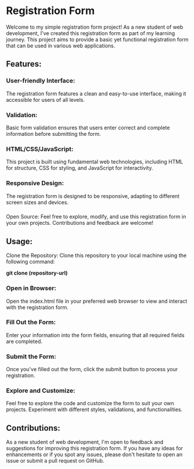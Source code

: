 # Registration Form
Welcome to my simple registration form project! As a new student of web development, I've created this registration form as part of my learning journey. This project aims to provide a basic yet functional registration form that can be used in various web applications.

## Features:
### User-friendly Interface: 
The registration form features a clean and easy-to-use interface, making it accessible for users of all levels.
### Validation: 
Basic form validation ensures that users enter correct and complete information before submitting the form.
### HTML/CSS/JavaScript: 
This project is built using fundamental web technologies, including HTML for structure, CSS for styling, and JavaScript for interactivity.
### Responsive Design: 
The registration form is designed to be responsive, adapting to different screen sizes and devices.
### 
Open Source: Feel free to explore, modify, and use this registration form in your own projects. Contributions and feedback are welcome!

## Usage:

Clone the Repository: Clone this repository to your local machine using the following command:

**git clone (repository-url)**
### Open in Browser: 
Open the index.html file in your preferred web browser to view and interact with the registration form.

### Fill Out the Form: 
Enter your information into the form fields, ensuring that all required fields are completed.

### Submit the Form: 
Once you've filled out the form, click the submit button to process your registration.

### Explore and Customize: 
Feel free to explore the code and customize the form to suit your own projects. Experiment with different styles, validations, and functionalities.

## Contributions:
As a new student of web development, I'm open to feedback and suggestions for improving this registration form. If you have any ideas for enhancements or if you spot any issues, please don't hesitate to open an issue or submit a pull request on GitHub.
